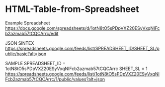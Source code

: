 # HTML-Table-from-Spreadsheet

Example Spreadsheet
https://docs.google.com/spreadsheets/d/1otN8tO5sPDpVXZ20ESyVxqNIFcb2azmab57tCQCArrc/edit


JSON SINTEX
https://spreadsheets.google.com/feeds/list/SPREADSHEET_ID/SHEET_SL/public/basic?alt=json

SAMPLE
SPREADSHEET_ID = 1otN8tO5sPDpVXZ20ESyVxqNIFcb2azmab57tCQCArrc
SHEET_SL = 1
https://spreadsheets.google.com/feeds/list/1otN8tO5sPDpVXZ20ESyVxqNIFcb2azmab57tCQCArrc/1/public/values?alt=json
